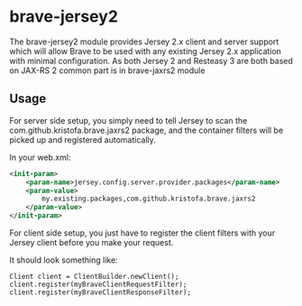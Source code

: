 # brave-jersey2 #

The brave-jersey2 module provides Jersey 2.x client and server support which will allow Brave to be used with any
existing Jersey 2.x application with minimal configuration. As both Jersey 2 and Resteasy 3 are both based on JAX-RS 2 
common part is in brave-jaxrs2 module

## Usage ##

For server side setup, you simply need to tell Jersey to scan the com.github.kristofa.brave.jaxrs2 package, and
the container filters will be picked up and registered automatically.

In your web.xml:

```xml
<init-param>
    <param-name>jersey.config.server.provider.packages</param-name>
    <param-value>
        my.existing.packages,com.github.kristofa.brave.jaxrs2
    </param-value>
</init-param>
```

For client side setup, you just have to register the client filters with your Jersey client before you make your request.

It should look something like:

    Client client = ClientBuilder.newClient();
    client.register(myBraveClientRequestFilter);
    client.register(myBraveClientResponseFilter);

